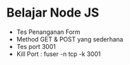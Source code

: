 # Belajar Node JS
- Tes Penanganan Form
- Method GET & POST yang sederhana
- Tes port 3001
- Kill Port : fuser -n tcp -k 3001 